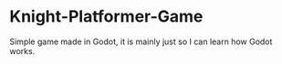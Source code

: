 # Knight-Platformer-Game
Simple game made in Godot, it is mainly just so I can learn how Godot works.
